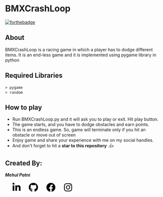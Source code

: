 # BMXCrashLoop

[![forthebadge](https://img.shields.io/badge/USES-PYTHON-green)](http://forthebadge.com)

## About

BMXCrashLoop is a racing game in which a player has to dodge different items.
It is an end-less game and it is implemented using pygame library in python

## Required Libraries
```
> pygame
> random
```

## How to play
* Run BMXCrashLoop.py and it will ask you to play or exit. Hit play button.
* The game starts, and you have to dodge obstacles and earn points.
* This is an endless game. So, game will terminate only if you hit an obstacle or move out of screen
* Enjoy game and share your experience with me on my social handles.
* And don't forget to hit a **star to this repository** .:+1:

## Created By:
<b><i>Mehul Patni</i></b><br><br>
  &nbsp;&nbsp;&nbsp;&nbsp;&nbsp;
  [<img src="./Images/linkedin-in-brands.svg" height="30px" padding="1rem">](http://www.linkedin.com/in/mehul-patni)
  &nbsp;&nbsp;&nbsp;&nbsp;&nbsp;
  [<img src="./Images/github-brands.svg" height="30px" padding="20%">](https://github.com/Mehul2205)
  &nbsp;&nbsp;&nbsp;&nbsp;&nbsp;
  [<img src="./Images/facebook-brands.svg" height="30px" padding="40">](https://www.facebook.com/mehul.patni.370)
  &nbsp;&nbsp;&nbsp;&nbsp;&nbsp;
  [<img src="./Images/instagram-brands.svg" height="30px" padding="auto">](https://www.instagram.com/mehulpatni2205/)
